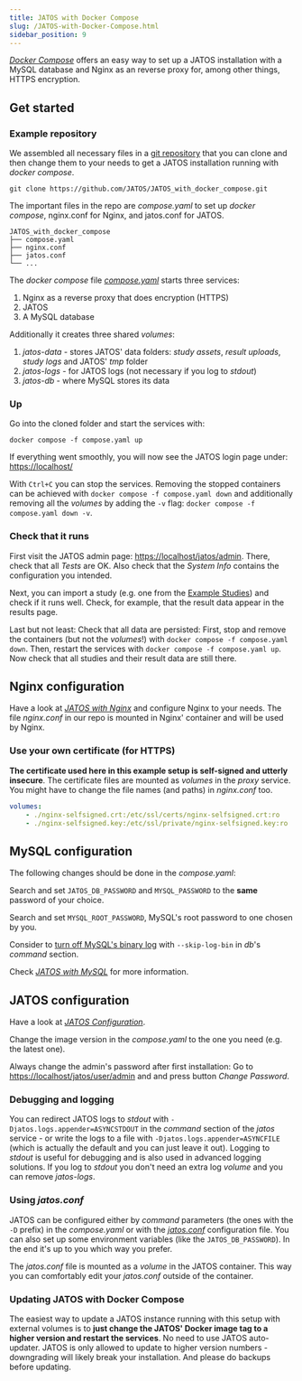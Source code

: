 ```yaml
---
title: JATOS with Docker Compose
slug: /JATOS-with-Docker-Compose.html
sidebar_position: 9
---
```


[_Docker Compose_](https://docs.docker.com/compose/) offers an easy way to set up a JATOS installation with a MySQL database and Nginx as an reverse proxy for, among other things, HTTPS encryption. 


## Get started

### Example repository

We assembled all necessary files in a [git repository](https://github.com/JATOS/JATOS_with_docker_compose) that you can clone and then change them to your needs to get a JATOS installation running with _docker compose_. 

```shell
git clone https://github.com/JATOS/JATOS_with_docker_compose.git
```

The important files in the repo are _compose.yaml_ to set up _docker compose_, nginx.conf for Nginx, and jatos.conf for JATOS.

```
JATOS_with_docker_compose
├── compose.yaml
├── nginx.conf
├── jatos.conf
└── ...
```

The _docker compose_ file [_compose.yaml_](https://github.com/JATOS/JATOS_with_docker_compose/blob/main/compose.yaml) starts three services:

1. Nginx as a reverse proxy that does encryption (HTTPS)
1. JATOS
1. A MySQL database

Additionally it creates three shared _volumes_:

1. _jatos-data_ - stores JATOS' data folders: _study assets_, _result uploads_, _study logs_ and JATOS' _tmp_ folder
1. _jatos-logs_ - for JATOS logs (not necessary if you log to _stdout_)
1. _jatos-db_ - where MySQL stores its data


### Up

Go into the cloned folder and start the services with:

```shell
docker compose -f compose.yaml up
```

If everything went smoothly, you will now see the JATOS login page under: [https://localhost/](https://localhost/)

With `Ctrl+C` you can stop the services. Removing the stopped containers can be achieved with `docker compose -f compose.yaml down` and additionally removing all the _volumes_ by adding the `-v` flag: `docker compose -f compose.yaml down -v`.


### Check that it runs

First visit the JATOS admin page: [https://localhost/jatos/admin](https://localhost/jatos/admin). There, check that all _Tests_ are OK. Also check that the _System Info_ contains the configuration you intended.

Next, you can import a study (e.g. one from the [Example Studies](/Example-Studies)) and check if it runs well. Check, for example, that the result data appear in the results page.

Last but not least: Check that all data are persisted: First, stop and remove the containers (but not the _volumes_!) with `docker compose -f compose.yaml down`. Then, restart the services with `docker compose -f compose.yaml up`. Now check that all studies and their result data are still there.


## Nginx configuration

Have a look at [_JATOS with Nginx_](/JATOS-with-Nginx.html) and configure Nginx to your needs. The file _nginx.conf_ in our repo is mounted in Nginx' container and will be used by Nginx.


### Use your own certificate (for HTTPS)

**The certificate used here in this example setup is self-signed and utterly insecure**. The certificate files are mounted as _volumes_ in the _proxy_ service. You might have to change the file names (and paths) in _nginx.conf_ too. 

```yaml
volumes:
    - ./nginx-selfsigned.crt:/etc/ssl/certs/nginx-selfsigned.crt:ro
    - ./nginx-selfsigned.key:/etc/ssl/private/nginx-selfsigned.key:ro
```


## MySQL configuration

The following changes should be done in the _compose.yaml_:

Search and set `JATOS_DB_PASSWORD` and `MYSQL_PASSWORD` to the **same** password of your choice.

Search and set `MYSQL_ROOT_PASSWORD`, MySQL's root password to one chosen by you.

Consider to [turn off MySQL's binary log](/JATOS-with-MySQL.html#optional---deactivate-the-binary-log-of-your-mysqlmariadb) with `--skip-log-bin` in _db_'s _command_ section.

Check [_JATOS with MySQL_](/JATOS-with-MySQL.html) for more information.


## JATOS configuration

Have a look at [_JATOS Configuration_](/JATOS_Configuration.html).

Change the image version in the _compose.yaml_ to the one you need (e.g. the latest one).

Always change the admin's password after first installation: Go to [https://localhost/jatos/user/admin](https://localhost/jatos/user/admin) and and press button _Change Password_.


### Debugging and logging

You can redirect JATOS logs to _stdout_ with `-Djatos.logs.appender=ASYNCSTDOUT` in the _command_ section of the _jatos_ service - or write the logs to a file with `-Djatos.logs.appender=ASYNCFILE` (which is actually the default and you can just leave it out). Logging to _stdout_ is useful for debugging and is also used in advanced logging solutions. If you log to _stdout_ you don't need an extra log _volume_ and you can remove _jatos-logs_.

### Using _jatos.conf_

JATOS can be configured either by _command_ parameters (the ones with the `-D` prefix) in the _compose.yaml_ or with the [_jatos.conf_](https://github.com/JATOS/JATOS_with_docker_compose/blob/main/jatos.conf) configuration file. You can also set up some environment variables (like the `JATOS_DB_PASSWORD`). In the end it's up to you which way you prefer.

The _jatos.conf_ file is mounted as a _volume_ in the JATOS container. This way you can comfortably edit your _jatos.conf_ outside of the container.


### Updating JATOS with Docker Compose

The easiest way to update a JATOS instance running with this setup with external volumes is to **just change the JATOS' Docker image tag to a higher version and restart the services**. No need to use JATOS auto-updater. JATOS is only allowed to update to higher version numbers - downgrading will likely break your installation. And please do backups before updating.
